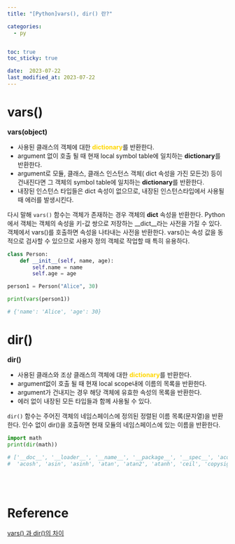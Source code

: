 ```yaml
---
title: "[Python]vars(), dir() 란?"

categories:
  - py


toc: true
toc_sticky: true

date:  2023-07-22
last_modified_at: 2023-07-22
---
```


# vars()
<span style = "font-size:110%">**vars(object)**</span>  
- 사용된 클래스의 객체에 대한 <span style="color:gold">**dictionary**</span>를 반환한다.
- argument 없이 호출 될 때 현재 local symbol table에 일치하는 **dictionary**를 반환한다.
- argument로 모듈, 클래스, 클래스 인스턴스 객체( dict 속성을 가진 모든것) 등이 건내진다면 그 객체의 symbol table에 일치하는 **dictionary**를 반환한다.
- 내장된 인스턴스 타입들은 dict 속성이 없으므로, 내장된 인스턴스타입에서 사용될 때 에러를 발생시킨다.

다시 말해 `vars()` 함수는 객체가 존재하는 경우 객체의 __dict__ 속성을 반환한다. Python에서 객체는 객체의 속성을 키-값 쌍으로 저장하는 __dict__라는 사전을 가질 수 있다. 객체에서 vars()를 호출하면 속성을 나타내는 사전을 반환한다. vars()는 속성 값을 동적으로 검사할 수 있으므로 사용자 정의 객체로 작업할 때 특히 유용하다.

```python
class Person:
    def __init__(self, name, age):
        self.name = name
        self.age = age

person1 = Person("Alice", 30)

print(vars(person1))

# {'name': 'Alice', 'age': 30}
```

# dir()
<span style = "font-size:110%">**dir()**</span>  
- 사용된 클래스와 조상 클래스의 객체에 대한 <span style="color:gold">**dictionary**</span>를 반환한다.
- argument없이 호출 될 때 현재 local scope내에 이름의 목록을 반환한다.
- argument가 건내지는 경우 해당 객체에 유효한 속성의 목록을 반환한다.
- 에러 없이 내장된 모든 타입들과 함께 사용될 수 있다.

`dir()` 함수는 주어진 객체의 네임스페이스에 정의된 정렬된 이름 목록(문자열)을 반환한다. 인수 없이 dir()을 ​​호출하면 현재 모듈의 네임스페이스에 있는 이름을 반환한다.


```python
import math
print(dir(math))

# ['__doc__', '__loader__', '__name__', '__package__', '__spec__', 'acos',
#  'acosh', 'asin', 'asinh', 'atan', 'atan2', 'atanh', 'ceil', 'copysign', ...]
```
<br/>
<br/>

# Reference
[vars() 과 dir()의 차이](https://velog.io/@sudalking94/vars-%EA%B3%BC-dir%EC%9D%98-%EC%B0%A8%EC%9D%B4)  
